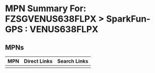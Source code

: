 



# MPN Summary For: FZSGVENUS638FLPX > SparkFun-GPS : VENUS638FLPX

## MPNs
  

|MPN|Direct Links|Search Links|
| :--- | :--- | :--- |
||||

